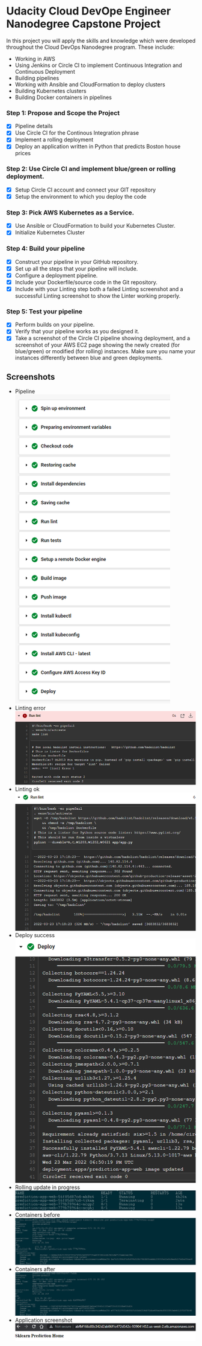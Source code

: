 # Udacity Cloud DevOpe Engineer Nanodegree Capstone Project

In this project you will apply the skills and knowledge which were developed throughout the Cloud DevOps Nanodegree program. These include:

- Working in AWS
- Using Jenkins or Circle CI to implement Continuous Integration and Continuous Deployment
- Building pipelines
- Working with Ansible and CloudFormation to deploy clusters
- Building Kubernetes clusters
- Building Docker containers in pipelines

### Step 1: Propose and Scope the Project
- [x] Pipeline details
- [x] Use Circle CI for the Continous Integration phrase
- [x] Implement a rolling deployment
- [x] Deploy an application written in Python that predicts Boston house prices

### Step 2: Use Circle CI and implement blue/green or rolling deployment.
- [x] Setup Circle CI account and connect your GIT repository
- [x] Setup the environment to which you deploy the code

### Step 3: Pick AWS Kubernetes as a Service.
- [x] Use Ansible or CloudFormation to build your Kubernetes Cluster.
- [x] Initialize Kubernetes Cluster

### Step 4: Build your pipeline
- [x] Construct your pipeline in your GitHub repository.
- [x] Set up all the steps that your pipeline will include.
- [x] Configure a deployment pipeline.
- [x] Include your Dockerfile/source code in the Git repository.
- [x] Include with your Linting step both a failed Linting screenshot and a successful Linting screenshot to show the Linter working properly.

### Step 5: Test your pipeline
- [x] Perform builds on your pipeline.
- [x] Verify that your pipeline works as you designed it.
- [x] Take a screenshot of the Circle CI pipeline showing deployment, and a screenshot of your AWS EC2 page showing the newly created (for blue/green) or modified (for rolling) instances. Make sure you name your instances differently between blue and green deployments.

## Screenshots

- Pipeline <br />
![](media/pipeline.png)
- Linting error <br />
![](media/lint-error.png)
- Linting ok <br />
![](media/lint-ok.png)
- Deploy success <br />
![](media/deploy-success.png)
- Rolling update in progress<br />
![](media/rolling-update-in-progress.png)
- Containers before <br />
![](media/container-before.png)
- Containers after <br />
![](media/container-after.png)
- Application screenshot <br />
![](media/application-screenshot.png)


